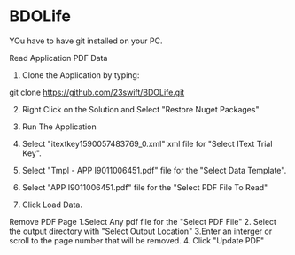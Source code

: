 # BDOLife
YOu have to have git installed on your PC.

Read Application PDF Data
1. Clone the Application by typing: 

git clone https://github.com/23swift/BDOLife.git

2. Right Click on the Solution and Select "Restore Nuget Packages" 
3. Run The Application

4. Select "itextkey1590057483769_0.xml" xml file for "Select IText Trial Key".
5. Select "Tmpl - APP I9011006451.pdf" file for the "Select Data Template".
6. Select "APP I9011006451.pdf" file for the "Select PDF File To Read"
7. Click Load Data.

Remove PDF Page
1.Select Any pdf file for the "Select PDF File"
2. Select the output directory with "Select Output Location"
3.Enter an interger or scroll to the page number that will be removed.
4. Click "Update PDF"
